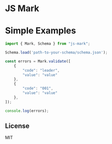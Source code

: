 # JS Mark

# Simple Examples

``` javascript
import { Mark, Schema } from "js-mark";

Schema.load('path-to-your-schema/schema.json');

const errors = Mark.validate([
    {
        "code": "leader",
        "value": "value"
    },
    {
        "code": "001",
        "value": "value"
    },
]);

console.log(errors);
```

## License
MIT